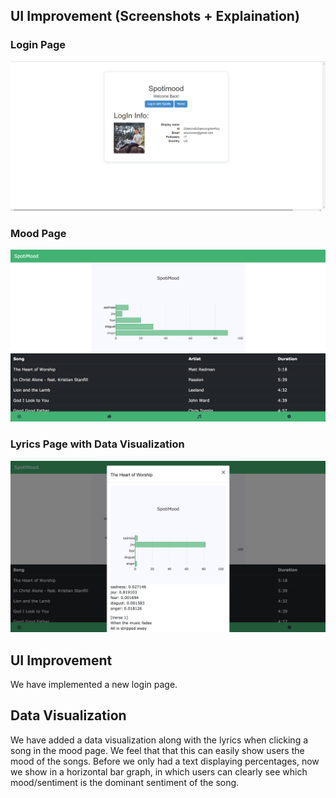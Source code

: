 ## UI Improvement (Screenshots + Explaination)

### Login Page
![Image of Login Page](https://github.com/easonychang/cogs121/blob/master/public/images/Milestone6/login.png)

### Mood Page
![Image of Mood Page](https://github.com/easonychang/cogs121/blob/master/public/images/Milestone6/mood.png)

### Lyrics Page with Data Visualization
![Image of Data Vis Page](https://github.com/easonychang/cogs121/blob/master/public/images/Milestone6/datavis.png)



## UI Improvement
We have implemented a new login page. 

## Data Visualization 
We have added a data visualization along with the lyrics when clicking a song in the mood page. We feel that that this can easily show users the mood of the songs. Before we only had a text displaying percentages, now we show in a horizontal bar graph, in which users can clearly see which mood/sentiment is the dominant sentiment of the song.

